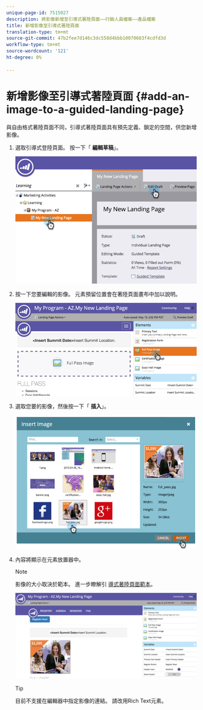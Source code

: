```yaml
---
unique-page-id: 7515027
description: 將影像新增至引導式著陸頁面——行銷人員檔案——產品檔案
title: 新增影像至引導式著陸頁面
translation-type: tm+mt
source-git-commit: 47b2fee7d146c3dc558d4bbb10070683f4cdfd3d
workflow-type: tm+mt
source-wordcount: '121'
ht-degree: 0%

---
```



# 新增影像至引導式著陸頁面 {#add-an-image-to-a-guided-landing-page}

與自由格式著陸頁面不同，引導式著陸頁面具有預先定義、鎖定的空間，供您新增影像。

1. 選取引導式登陸頁面。 按一下「 **編輯草稿**」。

   ![](assets/image2015-5-19-14-3a1-3a26.png)

1. 按一下您要編輯的影像。 元素預留位置會在著陸頁面畫布中加以說明。

   ![](assets/image2015-5-19-14-3a4-3a29.png)

1. 選取您要的影像，然後按一下「 **插入**」。

   ![](assets/image2015-5-20-10-3a37-3a33.png)

1. 內容將顯示在元素放置器中。

   >[!NOTE]
   >
   >影像的大小取決於範本。 進一步瞭解引 [導式著陸頁面範本](../../../../product-docs/demand-generation/landing-pages/landing-page-templates/create-a-guided-landing-page-template.md)。

   ![](assets/image2015-5-20-10-3a39-3a34.png)

   >[!TIP]
   >
   >目前不支援在編輯器中指定影像的連結。 請改用Rich Text元素。

